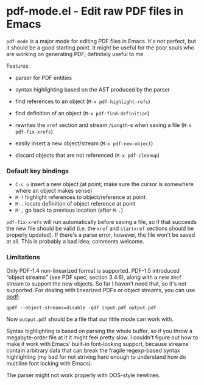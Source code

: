 pdf-mode.el - Edit raw PDF files in Emacs
=========================================

`pdf-mode` is a major mode for editing PDF files in Emacs.  It's not perfect, but it should be a good starting point.
It might be useful for the poor souls who are working on generating PDF; definitely useful to me.

Features:

- parser for PDF entities

- syntax highlighting based on the AST produced by the parser

- find references to an object (`M-x pdf-highlight-refs`)

- find definition of an object (`M-x pdf-find-definition`)

- rewrites the `xref` section and stream `/Length`-s when saving a file (`M-x pdf-fix-xrefs`)

- easily insert a new object/stream (`M-x pdf-new-object`)

- discard objects that are not referenced (`M-x pdf-cleanup`)

### Default key bindings

- `C-c o` insert a new object (at point; make sure the cursor is somewhere where an object makes sense)
- `M-?` highlight references to object/reference at point
- `M-.` locate definition of object reference at point
- `M-,` go back to previous location (after `M-.`)

`pdf-fix-xrefs` will run automatically before saving a file, so if that succeeds the new file should be valid (i.e. the
`xref` and `startxref` sections should be properly updated).  If there's a parse error, however, the file won't be saved
at all.  This is probably a bad idea; comments welcome.

### Limitations

Only PDF-1.4 non-linearized format is supported.  PDF-1.5 introduced “object streams” (see PDF spec, section 3.4.6),
along with a new `XRef` stream to support the new objects.  So far I haven't need that, so it's not supported.  For
dealing with linearized PDFs or object streams, you can use [qpdf](http://qpdf.sourceforge.net/):

    qpdf --object-streams=disable -qdf input.pdf output.pdf

Now `output.pdf` should be a file that our little mode can work with.

Syntax highlighting is based on parsing the whole buffer, so if you throw a megabyte-order file at it it might feel
pretty slow.  I couldn't figure out how to make it work with Emacs' built-in font-locking support, because streams
contain arbitrary data that can break the fragile regexp-based syntax highlighting (my bad for not striving hard enough
to understand how do multiline font locking with Emacs).

The parser might not work properly with DOS-style newlines.
